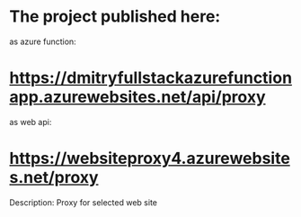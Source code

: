 # The project published here: 

as azure function:
# https://dmitryfullstackazurefunctionapp.azurewebsites.net/api/proxy

as web api:
# https://websiteproxy4.azurewebsites.net/proxy

Description:
Proxy for selected web site 
